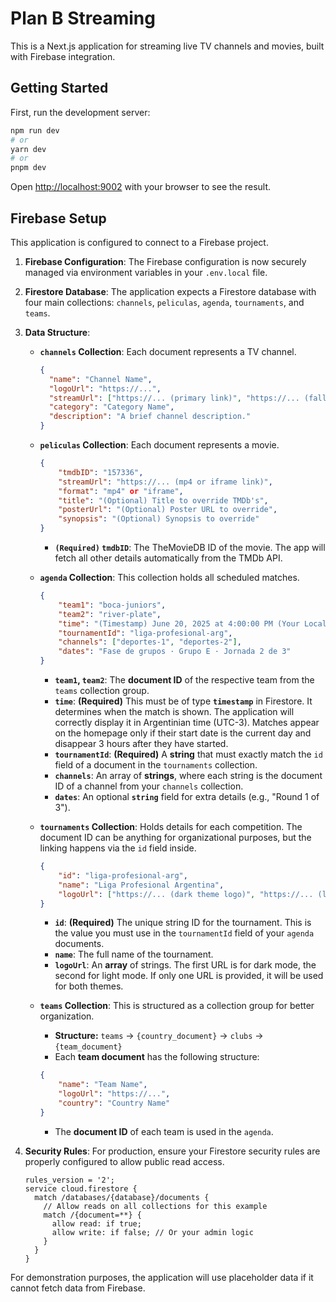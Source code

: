 # Plan B Streaming

This is a Next.js application for streaming live TV channels and movies, built with Firebase integration.

## Getting Started

First, run the development server:

```bash
npm run dev
# or
yarn dev
# or
pnpm dev
```

Open [http://localhost:9002](http://localhost:9002) with your browser to see the result.

## Firebase Setup

This application is configured to connect to a Firebase project.

1.  **Firebase Configuration**: The Firebase configuration is now securely managed via environment variables in your `.env.local` file.

2.  **Firestore Database**: The application expects a Firestore database with four main collections: `channels`, `peliculas`, `agenda`, `tournaments`, and `teams`.

3.  **Data Structure**:
    -   **`channels` Collection**: Each document represents a TV channel.
        ```json
        {
          "name": "Channel Name",
          "logoUrl": "https://...",
          "streamUrl": ["https://... (primary link)", "https://... (fallback link)"],
          "category": "Category Name",
          "description": "A brief channel description."
        }
        ```

    -   **`peliculas` Collection**: Each document represents a movie.
        ```json
        {
            "tmdbID": "157336",
            "streamUrl": "https://... (mp4 or iframe link)",
            "format": "mp4" or "iframe",
            "title": "(Optional) Title to override TMDb's",
            "posterUrl": "(Optional) Poster URL to override",
            "synopsis": "(Optional) Synopsis to override"
        }
        ```
        -   **`(Required)` `tmdbID`**: The TheMovieDB ID of the movie. The app will fetch all other details automatically from the TMDb API.
        
    -   **`agenda` Collection**: This collection holds all scheduled matches.
        ```json
        {
            "team1": "boca-juniors",
            "team2": "river-plate",
            "time": "(Timestamp) June 20, 2025 at 4:00:00 PM (Your Local Time)",
            "tournamentId": "liga-profesional-arg",
            "channels": ["deportes-1", "deportes-2"],
            "dates": "Fase de grupos · Grupo E · Jornada 2 de 3"
        }
        ```
        -   **`team1`, `team2`**: The **document ID** of the respective team from the `teams` collection group.
        -   **`time`**: **(Required)** This must be of type **`timestamp`** in Firestore. It determines when the match is shown. The application will correctly display it in Argentinian time (UTC-3). Matches appear on the homepage only if their start date is the current day and disappear 3 hours after they have started.
        -   **`tournamentId`**: **(Required)** A **string** that must exactly match the `id` field of a document in the `tournaments` collection.
        -   **`channels`**: An array of **strings**, where each string is the document ID of a channel from your `channels` collection.
        -   **`dates`**: An optional **`string`** field for extra details (e.g., "Round 1 of 3").

    -   **`tournaments` Collection**: Holds details for each competition. The document ID can be anything for organizational purposes, but the linking happens via the `id` field inside.
        ```json
        {
            "id": "liga-profesional-arg",
            "name": "Liga Profesional Argentina",
            "logoUrl": ["https://... (dark theme logo)", "https://... (light theme logo)"]
        }
        ```
        -   **`id`**: **(Required)** The unique string ID for the tournament. This is the value you must use in the `tournamentId` field of your `agenda` documents.
        -   **`name`**: The full name of the tournament.
        -   **`logoUrl`**: An **array** of strings. The first URL is for dark mode, the second for light mode. If only one URL is provided, it will be used for both themes.

    -   **`teams` Collection**: This is structured as a collection group for better organization.
        -   **Structure:** `teams` -> `{country_document}` -> `clubs` -> `{team_document}`
        -   Each **team document** has the following structure:
        ```json
        {
            "name": "Team Name",
            "logoUrl": "https://...",
            "country": "Country Name"
        }
        ```
        -   The **document ID** of each team is used in the `agenda`.

4.  **Security Rules**: For production, ensure your Firestore security rules are properly configured to allow public read access.
    ```
    rules_version = '2';
    service cloud.firestore {
      match /databases/{database}/documents {
        // Allow reads on all collections for this example
        match /{document=**} {
          allow read: if true;
          allow write: if false; // Or your admin logic
        }
      }
    }
    ```

For demonstration purposes, the application will use placeholder data if it cannot fetch data from Firebase.
